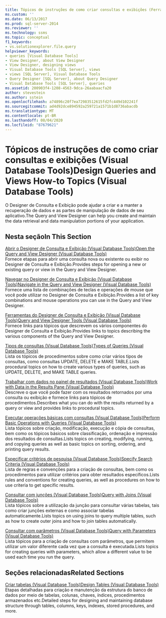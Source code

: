 ```yaml
---
title: Tópicos de instruções de como criar consultas e exibições (Ferramentas de Banco de Dados Visual) | Microsoft Docs
ms.custom: ''
ms.date: 06/13/2017
ms.prod: sql-server-2014
ms.reviewer: ''
ms.technology: ssms
ms.topic: conceptual
f1_keywords:
- vs.solutionexplorer.file.query
helpviewer_keywords:
- queries [Visual Database Tools]
- View Designer, about View Designer
- View Designer, designing views
- Visual Database Tools [SQL Server], views
- views [SQL Server], Visual Database Tools
- Query Designer [SQL Server], about Query Designer
- Visual Database Tools [SQL Server], queries
ms.assetid: 200903f4-1208-4563-9dca-26aabaacfa20
author: stevestein
ms.author: sstein
ms.openlocfilehash: a74896c20f7ea72983512615fd2fc449d102241f
ms.sourcegitcommit: ad4d92dce894592a259721a1571b1d8736abacdb
ms.translationtype: MT
ms.contentlocale: pt-BR
ms.lasthandoff: 08/04/2020
ms.locfileid: "87679621"
---
```

# <a name="design-queries-and-views-how-to-topics-visual-database-tools"></a><span data-ttu-id="decfb-102">Tópicos de instruções de como criar consultas e exibições (Visual Database Tools)</span><span class="sxs-lookup"><span data-stu-id="decfb-102">Design Queries and Views How-to Topics (Visual Database Tools)</span></span>
  <span data-ttu-id="decfb-103">O Designer de Consulta e Exibição pode ajudar a criar e a manter a recuperação de dados e as partes de manipulação de dados de seu aplicativo.</span><span class="sxs-lookup"><span data-stu-id="decfb-103">The Query and View Designer can help you create and maintain the data retrieval and data manipulation portions of your application.</span></span>  
  
## <a name="in-this-section"></a><span data-ttu-id="decfb-104">Nesta seção</span><span class="sxs-lookup"><span data-stu-id="decfb-104">In This Section</span></span>  
 [<span data-ttu-id="decfb-105">Abrir o Designer de Consulta e Exibição &#40;Visual Database Tools&#41;</span><span class="sxs-lookup"><span data-stu-id="decfb-105">Open the Query and View Designer &#40;Visual Database Tools&#41;</span></span>](visual-database-tools.md)  
 <span data-ttu-id="decfb-106">Fornece etapas para abrir uma consulta nova ou existente ou exibir no Designer de Consulta e Exibição.</span><span class="sxs-lookup"><span data-stu-id="decfb-106">Provides steps for opening a new or existing query or view in the Query and View Designer.</span></span>  
  
 [<span data-ttu-id="decfb-107">Navegar no Designer de Consulta e Exibição &#40;Visual Database Tools&#41;</span><span class="sxs-lookup"><span data-stu-id="decfb-107">Navigate in the Query and View Designer &#40;Visual Database Tools&#41;</span></span>](navigate-in-the-query-and-view-designer-visual-database-tools.md)  
 <span data-ttu-id="decfb-108">Fornece uma lista de combinações de teclas e operações de mouse que você pode utilizar no Designer de Consulta e Exibição.</span><span class="sxs-lookup"><span data-stu-id="decfb-108">Provides a list of key combinations and mouse operations you can use in the Query and View Designer.</span></span>  
  
 [<span data-ttu-id="decfb-109">Ferramentas do Designer de Consulta e Exibição &#40;Visual Database Tools&#41;</span><span class="sxs-lookup"><span data-stu-id="decfb-109">Query and View Designer Tools &#40;Visual Database Tools&#41;</span></span>](query-and-view-designer-tools-visual-database-tools.md)  
 <span data-ttu-id="decfb-110">Fornece links para tópicos que descrevem os vários componentes do Designer de Consulta e Exibição.</span><span class="sxs-lookup"><span data-stu-id="decfb-110">Provides links to topics describing the various components of the Query and View Designer.</span></span>  
  
 [<span data-ttu-id="decfb-111">Tipos de consultas &#40;Visual Database Tools&#41;</span><span class="sxs-lookup"><span data-stu-id="decfb-111">Types of Queries &#40;Visual Database Tools&#41;</span></span>](types-of-queries-visual-database-tools.md)  
 <span data-ttu-id="decfb-112">Lista os tópicos de procedimentos sobre como criar vários tipos de consultas, como consultas UPDATE, DELETE e MAKE TABLE.</span><span class="sxs-lookup"><span data-stu-id="decfb-112">Lists procedural topics on how to create various types of queries, such as UPDATE, DELETE, and MAKE TABLE queries.</span></span>  
  
 [<span data-ttu-id="decfb-113">Trabalhar com dados no painel de resultados &#40;Visual Database Tools&#41;</span><span class="sxs-lookup"><span data-stu-id="decfb-113">Work with Data in the Results Pane &#40;Visual Database Tools&#41;</span></span>](results-pane-visual-database-tools.md)  
 <span data-ttu-id="decfb-114">Descreve o que você pode fazer com os resultados retornados por uma consulta ou exibição e fornece links para tópicos de procedimentos.</span><span class="sxs-lookup"><span data-stu-id="decfb-114">Describes what you can do with the results returned by a query or view and provides links to procedural topics.</span></span>  
  
 [<span data-ttu-id="decfb-115">Executar operações básicas com consultas &#40;Visual Database Tools&#41;</span><span class="sxs-lookup"><span data-stu-id="decfb-115">Perform Basic Operations with Queries &#40;Visual Database Tools&#41;</span></span>](perform-basic-operations-with-queries-visual-database-tools.md)  
 <span data-ttu-id="decfb-116">Lista tópicos sobre criação, modificação, execução e cópia de consultas, bem como os tópicos básicos sobre classificação, ordenação e impressão dos resultados de consultas.</span><span class="sxs-lookup"><span data-stu-id="decfb-116">Lists topics on creating, modifying, running, and copying queries as well as basic topics on sorting, ordering, and printing query results.</span></span>  
  
 [<span data-ttu-id="decfb-117">Especificar critérios de pesquisa &#40;Visual Database Tools&#41;</span><span class="sxs-lookup"><span data-stu-id="decfb-117">Specify Search Criteria &#40;Visual Database Tools&#41;</span></span>](specify-search-criteria-visual-database-tools.md)  
 <span data-ttu-id="decfb-118">Lista de regras e convenções para a criação de consultas, bem como os procedimentos para utilizar critérios para obter resultados específicos.</span><span class="sxs-lookup"><span data-stu-id="decfb-118">Lists rules and conventions for creating queries, as well as procedures on how to use criteria to get specific results.</span></span>  
  
 [<span data-ttu-id="decfb-119">Consultar com junções &#40;Visual Database Tools&#41;</span><span class="sxs-lookup"><span data-stu-id="decfb-119">Query with Joins &#40;Visual Database Tools&#41;</span></span>](query-with-joins-visual-database-tools.md)  
 <span data-ttu-id="decfb-120">Lista tópicos sobre a utilização da junção para consultar várias tabelas, tais como criar junções externas e como associar tabelas automaticamente.</span><span class="sxs-lookup"><span data-stu-id="decfb-120">Lists topics on using joins to query multiple tables, such as how to create outer joins and how to join tables automatically.</span></span>  
  
 [<span data-ttu-id="decfb-121">Consultar com parâmetros &#40;Visual Database Tools&#41;</span><span class="sxs-lookup"><span data-stu-id="decfb-121">Query with Parameters &#40;Visual Database Tools&#41;</span></span>](query-with-parameters-visual-database-tools.md)  
 <span data-ttu-id="decfb-122">Lista tópicos para a criação de consultas com parâmetros, que permitem utilizar um valor diferente cada vez que a consulta é executada.</span><span class="sxs-lookup"><span data-stu-id="decfb-122">Lists topics for creating queries with parameters, which allow a different value to be used each time you run the query.</span></span>  
  
## <a name="related-sections"></a><span data-ttu-id="decfb-123">Seções relacionadas</span><span class="sxs-lookup"><span data-stu-id="decfb-123">Related Sections</span></span>  
 [<span data-ttu-id="decfb-124">Criar tabelas &#40;Visual Database Tools&#41;</span><span class="sxs-lookup"><span data-stu-id="decfb-124">Design Tables &#40;Visual Database Tools&#41;</span></span>](design-tables-visual-database-tools.md)  
 <span data-ttu-id="decfb-125">Etapas detalhadas para criação e manutenção da estrutura do banco de dados por meio de tabelas, colunas, chaves, índices, procedimentos armazenados etc.</span><span class="sxs-lookup"><span data-stu-id="decfb-125">Detailed steps for designing and maintaining database structure through tables, columns, keys, indexes, stored procedures, and more.</span></span>  
